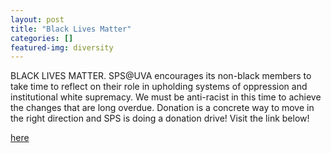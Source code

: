 ```yaml
---
layout: post
title: "Black Lives Matter"
categories: []
featured-img: diversity
---
```


BLACK LIVES MATTER. SPS@UVA encourages its non-black members to take time to reflect on their role in upholding systems of oppression and institutional white supremacy. We must be anti-racist in this time to achieve the changes that are long overdue. Donation is a concrete way to move in the right direction and SPS is doing a donation drive! Visit the link below!

[here](https://tinyurl.com/yapjvzg9)
